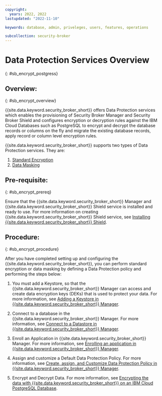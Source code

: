 ```yaml
---
copyright:
  years: 2022, 2022
lastupdated: "2022-11-10"

keywords: database, admin, priveleges, users, features, operations

subcollection: security-broker
---
```


# Data Protection Services Overview
{: #sb_encrypt_postgress}

## Overview:
{: #sb_encrypt_overview}

{{site.data.keyword.security_broker_short}} offers Data Protection services which enables the
provisioning of Security Broker Manager and Security Broker Shield and
configures encryption or decryption rules against the IBM Cloud
Databases such as PostgreSQL to encrypt and decrypt the database records
or columns on the fly and migrate the existing database records,
apply record or column level encryption rules.

{{site.data.keyword.security_broker_short}} supports two types of Data Protection services. They are:

1. [Standard Encryption](/docs/security-broker?topic=security-broker-sb_encrypt_data)
2. [Data Masking](/docs/security-broker?topic=security-broker-sb_masking)

## Pre-requisite:
{: #sb_encrypt_prereq}

Ensure that the {{site.data.keyword.security_broker_short}} Manager and {{site.data.keyword.security_broker_short}}
Shield service is installed and ready to use. For more information on
creating {{site.data.keyword.security_broker_short}} Shield service, see [Installing {{site.data.keyword.security_broker_short}} Shield](/docs/security-broker?topic=security-broker-sb_install_com). 
 
## Procedure:
{: #sb_encrypt_procedure}

After you have completed setting up and configuring the {{site.data.keyword.security_broker_short}}, you can perform standard encryption or data masking by defining a Data Protection policy and performing the steps below:

1. You must add a Keystore, so that the {{site.data.keyword.security_broker_short}} Manager can     access and create data encryption keys (DEKs) that is used to protect your data. For more information, see [Adding a Keystore in {{site.data.keyword.security_broker_short}} Manager](/docs/security-broker?topic=security-broker-sb_encrypt_data#adding-keystore-in-data-security-broker-manager).

2. Connect to a database in the {{site.data.keyword.security_broker_short}} Manager. For more information, see [Connect to a Datastore in {{site.data.keyword.security_broker_short}} Manager](/docs/security-broker?topic=security-broker-sb_encrypt_data#connecting-to-a-datastore).

3. Enroll an Application in {{site.data.keyword.security_broker_short}} Manager. For more information, see [Enrolling an application in {{site.data.keyword.security_broker_short}} Manager](/docs/security-broker?topic=security-broker-sb_enroll_app).

4. Assign and customize a Default Data Protection Policy. For more information, see [Create, assign, and Customize Data Protection Policy in {{site.data.keyword.security_broker_short}} Manager](/docs/security-broker?topic=security-broker-sb_assign_policy).

5. Encrypt and Decrypt Data. For more information, see [Encrypting the data with {{site.data.keyword.security_broker_short}} on an IBM Cloud PostgreSQL Database](/docs/security-broker?topic=security-broker-sb_encrypt_data).


